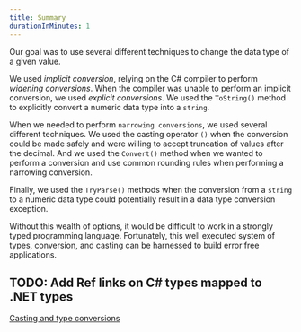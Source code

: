 ```yaml
---
title: Summary
durationInMinutes: 1
---
```


Our goal was to use several different techniques to change the data type of a given value.

We used *implicit conversion*, relying on the C# compiler to perform *widening conversions*. When the compiler was unable to perform an implicit conversion, we used *explicit conversions*. We used the `ToString()` method to explicitly convert a numeric data type into a `string`.

When we needed to perform `narrowing conversions`, we used several different techniques. We used the casting operator `()` when the conversion could be made safely and were willing to accept truncation of values after the decimal. And we used the `Convert()` method when we wanted to perform a conversion and use common rounding rules when performing a narrowing conversion.

Finally, we used the `TryParse()` methods when the conversion from a `string` to a numeric data type could potentially result in a data type conversion exception.

Without this wealth of options, it would be difficult to work in a strongly typed programming language. Fortunately, this well executed system of types, conversion, and casting can be harnessed to build error free applications.

## TODO: Add Ref links on C# types mapped to .NET types
[Casting and type conversions](https://learn.microsoft.com/en-us/dotnet/csharp/programming-guide/types/casting-and-type-conversions)
